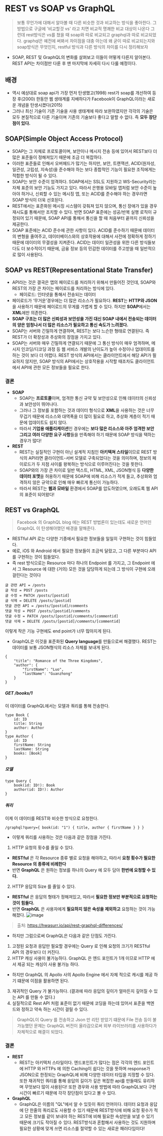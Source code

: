 # REST vs SOAP vs GraphQL

> 보통 무언가에 대해서 알아볼 때 다른 비슷한 것과 비교하는 방식을 좋아한다. 그 방법으로 구글에 '비교할것 vs' 라고 치면 비교적 명쾌한 비교 대상이 나온다 그런데 rest방식은 vs를 쳤을 때 soap와 따로 비교되고 graphql과 따로 비교되었다. graphql은 예전에 써봐서 차이점을 대충 아는데 왜 굳이 따로 비교되는지와 soap방식은 무엇인지, restful 방식과 다른 방식의 차이를 다시 정리해보자

- SOAP, REST 및 GraphQL의 변화를 살펴보고 이들이 어떻게 다른지 알아본다. REST API는 차이점만 다룬 후 맨 마지막에 자세히 다시 다룰 예정이다.

## 배경
- 역시 예상대로 soap api가 가장 먼저 탄생했고(1998) rest가 soap를 개선하여 등장 후(2000) 한동안 웹 생태계를 지배하다가 Facebook이 GraphQL이라는 새로운 개념을 탄생시켰다(2015)
- 그러나 최신 기술이 기존 기술을 사용 생태계에 따라 보완하였지만 각각의 기술은 모두 본질적으로 다른 기술이며 기존의 기술보다 좋다고 말할 수 없다. 즉 **모두 장단점이 있다.**

## SOAP(Simple Object Access Protocol)
- SOAP는 그 자체로 프로토콜이며, 보안이나 메시지 전송 등에 있어서 REST보다 더 많은 표준들이 정해져있기 때문에 조금 더 복잡하다.
- 이러한 표준들로 인해서 오버헤드가 많기는 하지만, 보안, 트랜잭션, ACID(원자성, 일관성, 고립성, 지속성)을 준수해야 하는 보다 종합적인 기능이 필요한 조직에게는 적합한 방식이 될 수 있다. 
- SOAP는 보안 수준이 엄격하다. SOAP에서는 SSL도 지원하고 WS-Security라는 자체 표준의 보안 기능도 가지고 있다. 따라서 은행용 모바일 앱처럼 보안 수준이 높아야 하거나, 신뢰할 수 있는 메시징 앱, 또는 ACID를 준수해야 하는 경우라면 SOAP 방식이 더욱 선호된다.
- REST에서는 표준화된 메시징 시스템이 갖춰져 있지 않으며, 통신 장애가 있을 경우 재시도를 통해서만 조치할 수 있다. 반면 SOAP 표준에는 성공/반복 실행 로직이 규정되어 있기 때문에, SOAP API를 통해서 통신을 할 때 처음부터 끝까지 신뢰성을 제공한다.
- SOAP 표준에는 ACID 준수에 관한 사항이 있다. ACID를 준수하기 때문에 데이터의 변형을 줄여주고, 데이터베이스와의 상호작용에 대해서 사전에 정확하게 정하기 때문에 데이터의 무결성을 지켜준다. ACID는 데이터 일관성을 위한 다른 방식들보다도 더 보수적이기 때문에, 금융 정보 등의 민감한 데이터를 주고받을 때 일반적으로 많이 사용된다.

## SOAP vs REST(Representational State Transfer)
- API라는 것은 결국은 앱의 페이로드를 처리하기 위해서 만들어진 것인데, SOAP와 REST의 가장 큰 차이는 페이로드를 처리하는 방식에 있다. 
  - 페이로드: 인터넷을 통해서 전송되는 데이터
- 페이로드가 ‘무거운’경우에는 더 많은 리소스가 필요하다. **REST**는 **HTTP와 JSON**을 사용하기 때문에 페이로드의 무게를 가볍게 할 수 있다. 하지만 **SOAP**에서는 **XML**에만 의존한다.
- **SOAP 구조는 더 많은 신뢰성과 보안성을 가진 대신 SOAP 내에서 전송되는 데이터의 양은 엄청나서 더 많은 리소스가 필요하고 통신 속도가 느려졌다.**
- SOAP는 서버와 긴밀하게 연결하며, REST는 보다 느슨한 형태로 연결된다. 즉 REST가 더 확장성과 추상화의 장점을 가지고 있다.
- SOAP는 서버와 매우 긴밀하게 연결되기 때문에 그 통신 방식이 매우 엄격하며, 메시지 인코딩/디코딩 과정 등 웹 서비스 개발의 난이도가 높아 수정이나 업데이트를 하는 것이 보다 더 어렵다. REST 방식의 API에서는 클라이언트에서 해당 API가 필요하지 않지만, SOAP 방식의 API에서는 상호작용을 시작할 때조차도 클라이언트에서 API에 관한 모든 정보들을 필요로 한다.


### 결론
- **SOAP**
  - SOAP는 **프로토콜**이며, 엄격한 통신 규약 및 보안성으로 인해 데이터의 신뢰성과 보안성이 뛰어나다.
  -  그러나 그 정보를 포함하는 것과 데이터 형식으로 **XML**을 사용하는 것은 너무 무겁기 때문에 리소스와 대역폭을 더 많이 필요로 하고, 추상화 계층이 적기 때문에 업데이트도 쉽지 않다. 
  -  따라서 **기업용 애플리케이션**인 경우에는 **보다 많은 리소스와 아주 엄격한 보안 그리고 여러 다양한 요구 사항**들을 만족해야 하기 때문에 SOAP 방식을 택하는 경우가 많다!
- **REST**
  - REST는 실질적인 구현이 아닌 설계적 지침인 **아키텍쳐 스타일**이므로 REST 방식의 API라면 클라이언트-서버 모델로 구축되었다는 것을 의미하며, 정보의 페이로드가 두 지점 사이를 왕복하는 방식으로 이루어진다는 것을 뜻한다. 
  - SOAP와의 가장 큰 차이로 일반 텍스트, HTML, XML, JSON형식 등 **다양한 데이터 포맷**을 허용하기 때문에 SOAP에 비해 리소스가 적게 들고, 추상화와 엄격하지 않은 규약으로 인해 매우 빠르게 통신이 가능하다. 
  - 따라서 REST는 **웹과 모바일** 환경에서 SOAP를 압도하였으며, 오래도록 웹 API의 표준이 되어왔다!

## REST vs GraphQL
> Facebook 의 GraphQL blog 에는 REST 방법론이 있는데도 새로운 언어인 GraphQL 이 탄생해야했던 배경을 말해준다.
- RESTful API 로는 다양한 기종에서 필요한 정보들을 일일히 구현하는 것이 힘들었다. 
- 예로, iOS 와 Android 에서 필요한 정보들이 조금씩 달랐고, 그 다른 부분마다 API 를 구현하는 것이 힘들었다.
- 즉 rest 방식으로는 Resource 마다 하나의 Endpoint 를 가지고, 그 Endpoint 에서 그 Resource 에 대한 (거의) 모든 것을 담당하게 되는데 그 방식이 구현에 오래 걸린다는 것이다
```
글 관련 API = /posts
글 작성 = POST /posts
글 수정 = PATCH /posts/[postid]
글 삭제 = DELETE /posts/[postid]
댓글 관련 API = /posts/[postid]/comments
댓글 작성 = POST /posts/[postid]/comments
댓글 수정 = PATCH /posts/[postid]/comments/[commentid]
댓글 삭제 = DELETE /posts/[postid]/comments/[commentid]
```
이렇게 작은 기능 구현에도 end point가 너무 많아지게 된다.  

- GraphQL은 이것을 표준화된 **Query language**를 만듦으로써 해결했다.
REST는 데이터를 보통 JSON형식의 리소스 자체를 보내게 된다.

```
{
	"title": "Romance of the Three Kingdoms",
	"author": {
		"firstName": "Luo",
		"lastName": "Guanzhong"
	}
}
```  
##### GET /books/1  
이 데이터를 GraphQL에서는 모델과 쿼리를 통해 전송한다.   
```
type Book {
	id: ID
	title: String
	author: Author
}
type Author {
	id: ID
	firstName: String
	lastName: String
	books: [Book]
}
```  
##### 모델  
```
type Query {
	book(id: ID!): Book
	author(id: ID!): Author
}
```  
##### 쿼리  
이제 이 데이터를 REST와 비슷한 방식으로 요청한다.
```
/graphql?query={ book(id: "1") { title, author { firstName } } }
```
- 이렇게 쿼리를 사용하는 것은 다음과 같은 장점을 가진다.
1. HTTP 요청의 횟수를 줄일 수 있다.
  - **RESTful** 은 각 Resource 종류 별로 요청을 해야하고, 따라서 **요청 횟수가 필요한 Resource 의 종류에 비례한다**
  - 반면 **GraphQL** 은 원하는 정보를 하나의 Query 에 모두 담아 **한번에 요청할 수 있다.**
2. HTTP 응답의 Size 를 줄일 수 있다.
  - **RESTful** 은 응답의 형태가 정해져있고, 따라서 **필요한 정보만 부분적으로 요청하는 것이 힘들다.**
  - 반면 **GraphQL** 은 사용자에게 **필요하지 않은 속성을 제외하고** 요청하는 것이 가능해졌다.
![image](https://hwasurr.io/static/321080a2818c985b4f65f0eb0218b30f/d2a60/rest-graphql.png)
> 출처: https://hwasurr.io/api/rest-graphql-differences/

- 하지만 그럼으로써 GraphQL은 다음과 같은 단점도 가진다.
1. 고정된 요청과 응답만 필요할 경우에는 Query 로 인해 요청의 크기가 RESTful API 의 경우보다 더 커진다.
2. HTTP 캐싱 사용이 불가능하다. GraphQL 은 엔드 포인트가 1개 이므로 HTTP 에서 제공 되는 캐싱이 사용 불가능 하다.
  - 하지만 GraphQL 의 Apollo 사의 Apollo Engine 에서 자체 적으로 캐시를 제공 하기 떄문에 이점을 활용하면 된다.
3. 재귀적인 Query 가 불가능하다. (결과에 따라 응답의 깊이가 얼마든지 깊어질 수 있는 API 를 만들 수 없다.)
4. 실질적으로 Rest API 처럼 표준이 없기 때문에 코딩을 하는데 있어서 표준을 백엔드와 정하고 약속 하는 시간이 걸릴 수 있다.
> GraphQL이 Query 를 전송하고 Json 만 리턴 받았기 떄문에 File 전송 등이 불가능했던 문제는 GraphQL 버전이 올라감으로써 외부 라이브러리를 사용하다가 자체적으로 해결이 되었다.

### 결론 
- **REST**
  -  REST는 아키텍처 스타일이다. 엔드포인트가 많다는 점은 각각의 엔드 포인트에 HTTP 와 HTTPs 에 의한 Caching이 쉽다는 것을 뜻하며 response가 JSON으로 한정되는 GraphQL에 비해 다양한 데이터 타입을 지정할 수 있다. 또한 재귀적인 쿼리를 통해 응답의 길이가 깊은 복잡한 api를 만들때도 유리하며 무엇보다 많이 사용된다! 또한 경우와 사용 방법에 따라 GraphQL보다 구현 시간이 빠르기 때문에 각각 장단점이 있다고 볼 수 있다.
- **GraphQL**
  - GraphQL은 이름의 "QL"에서 알 수 있듯이 쿼리 언어이다. 데이터 요청과 응답에 단 한줄의 쿼리로도 사용할 수 있기 때문에 REST방식에 비해 요청 횟수가 적고 모든 정보를 같이 보내야 하는 REST에 비해 필요한 속성만을 보낼 수 있기 때문에 크기도 작아질 수 있다. REST방식과 혼합해서 사용하는 것도 지원하며 필요한 상황에 맞게 쓰면 리소스를 절약할 수 있는 새로운 패러다임이다!






